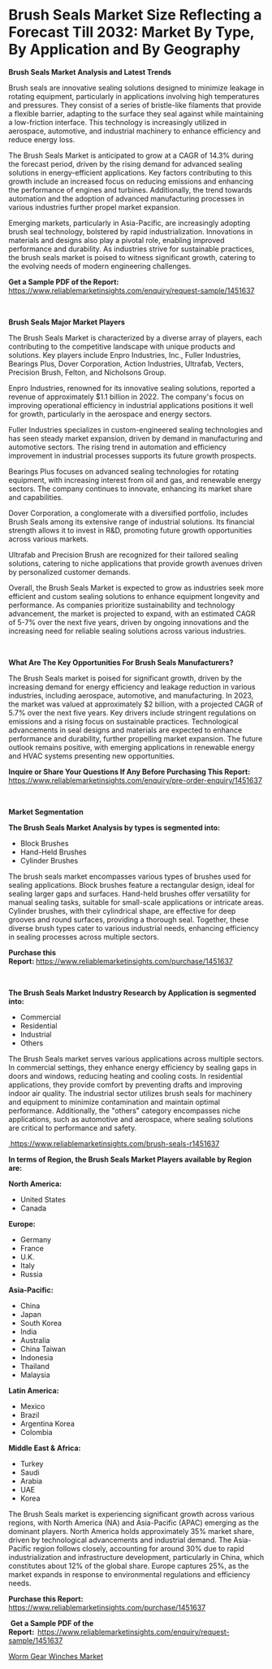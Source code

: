 <p><h1>Brush Seals Market Size Reflecting a Forecast Till 2032: Market By Type, By Application and By Geography</h1></p><p><strong>Brush Seals Market Analysis and Latest Trends</strong></p>
<p><p>Brush seals are innovative sealing solutions designed to minimize leakage in rotating equipment, particularly in applications involving high temperatures and pressures. They consist of a series of bristle-like filaments that provide a flexible barrier, adapting to the surface they seal against while maintaining a low-friction interface. This technology is increasingly utilized in aerospace, automotive, and industrial machinery to enhance efficiency and reduce energy loss.</p><p>The Brush Seals Market is anticipated to grow at a CAGR of 14.3% during the forecast period, driven by the rising demand for advanced sealing solutions in energy-efficient applications. Key factors contributing to this growth include an increased focus on reducing emissions and enhancing the performance of engines and turbines. Additionally, the trend towards automation and the adoption of advanced manufacturing processes in various industries further propel market expansion.</p><p>Emerging markets, particularly in Asia-Pacific, are increasingly adopting brush seal technology, bolstered by rapid industrialization. Innovations in materials and designs also play a pivotal role, enabling improved performance and durability. As industries strive for sustainable practices, the brush seals market is poised to witness significant growth, catering to the evolving needs of modern engineering challenges.</p></p>
<p><strong>Get a Sample PDF of the Report:&nbsp;</strong> <a href="https://www.reliablemarketinsights.com/enquiry/request-sample/1451637?utm_campaign=3560&utm_medium=2&utm_source=Github&utm_content=ia&utm_term=09042025&utm_id=brush-seals">https://www.reliablemarketinsights.com/enquiry/request-sample/1451637</a></p>
<p>&nbsp;</p>
<p><strong>Brush Seals Major Market Players</strong></p>
<p><p>The Brush Seals Market is characterized by a diverse array of players, each contributing to the competitive landscape with unique products and solutions. Key players include Enpro Industries, Inc., Fuller Industries, Bearings Plus, Dover Corporation, Action Industries, Ultrafab, Vecters, Precision Brush, Felton, and Nicholsons Group.</p><p>Enpro Industries, renowned for its innovative sealing solutions, reported a revenue of approximately $1.1 billion in 2022. The company's focus on improving operational efficiency in industrial applications positions it well for growth, particularly in the aerospace and energy sectors.</p><p>Fuller Industries specializes in custom-engineered sealing technologies and has seen steady market expansion, driven by demand in manufacturing and automotive sectors. The rising trend in automation and efficiency improvement in industrial processes supports its future growth prospects.</p><p>Bearings Plus focuses on advanced sealing technologies for rotating equipment, with increasing interest from oil and gas, and renewable energy sectors. The company continues to innovate, enhancing its market share and capabilities.</p><p>Dover Corporation, a conglomerate with a diversified portfolio, includes Brush Seals among its extensive range of industrial solutions. Its financial strength allows it to invest in R&D, promoting future growth opportunities across various markets.</p><p>Ultrafab and Precision Brush are recognized for their tailored sealing solutions, catering to niche applications that provide growth avenues driven by personalized customer demands.</p><p>Overall, the Brush Seals Market is expected to grow as industries seek more efficient and custom sealing solutions to enhance equipment longevity and performance. As companies prioritize sustainability and technology advancement, the market is projected to expand, with an estimated CAGR of 5-7% over the next five years, driven by ongoing innovations and the increasing need for reliable sealing solutions across various industries.</p></p>
<p>&nbsp;</p>
<p><strong>What Are The Key Opportunities For Brush Seals Manufacturers?</strong></p>
<p><p>The Brush Seals market is poised for significant growth, driven by the increasing demand for energy efficiency and leakage reduction in various industries, including aerospace, automotive, and manufacturing. In 2023, the market was valued at approximately $2 billion, with a projected CAGR of 5.7% over the next five years. Key drivers include stringent regulations on emissions and a rising focus on sustainable practices. Technological advancements in seal designs and materials are expected to enhance performance and durability, further propelling market expansion. The future outlook remains positive, with emerging applications in renewable energy and HVAC systems presenting new opportunities.</p></p>
<p><strong>Inquire or Share Your Questions If Any Before Purchasing This Report:</strong> <a href="https://www.reliablemarketinsights.com/enquiry/pre-order-enquiry/1451637?utm_campaign=3560&utm_medium=2&utm_source=Github&utm_content=ia&utm_term=09042025&utm_id=brush-seals">https://www.reliablemarketinsights.com/enquiry/pre-order-enquiry/1451637</a></p>
<p>&nbsp;</p>
<p><strong>Market Segmentation</strong></p>
<p><strong>The Brush Seals Market Analysis by types is segmented into:</strong></p>
<p><ul><li>Block Brushes</li><li>Hand-Held Brushes</li><li>Cylinder Brushes</li></ul></p>
<p><p>The brush seals market encompasses various types of brushes used for sealing applications. Block brushes feature a rectangular design, ideal for sealing larger gaps and surfaces. Hand-held brushes offer versatility for manual sealing tasks, suitable for small-scale applications or intricate areas. Cylinder brushes, with their cylindrical shape, are effective for deep grooves and round surfaces, providing a thorough seal. Together, these diverse brush types cater to various industrial needs, enhancing efficiency in sealing processes across multiple sectors.</p></p>
<p><strong>Purchase this Report:&nbsp;</strong><a href="https://www.reliablemarketinsights.com/purchase/1451637?utm_campaign=3560&utm_medium=2&utm_source=Github&utm_content=ia&utm_term=09042025&utm_id=brush-seals">https://www.reliablemarketinsights.com/purchase/1451637</a></p>
<p>&nbsp;</p>
<p><strong>The Brush Seals Market Industry Research by Application is segmented into:</strong></p>
<p><ul><li>Commercial</li><li>Residential</li><li>Industrial</li><li>Others</li></ul></p>
<p><p>The Brush Seals market serves various applications across multiple sectors. In commercial settings, they enhance energy efficiency by sealing gaps in doors and windows, reducing heating and cooling costs. In residential applications, they provide comfort by preventing drafts and improving indoor air quality. The industrial sector utilizes brush seals for machinery and equipment to minimize contamination and maintain optimal performance. Additionally, the "others" category encompasses niche applications, such as automotive and aerospace, where sealing solutions are critical to performance and safety.</p></p>
<p><a href="https://www.reliablemarketinsights.com/brush-seals-r1451637?utm_campaign=3560&utm_medium=2&utm_source=Github&utm_content=ia&utm_term=09042025&utm_id=brush-seals">&nbsp;https://www.reliablemarketinsights.com/brush-seals-r1451637</a></p>
<p><strong>In terms of Region, the Brush Seals Market Players available by Region are:</strong></p>
<p>
    <p> <strong> North America: </strong>
        <ul>
            <li>United States</li>
            <li>Canada</li>
        </ul>
        </p> 
    <p> <strong> Europe: </strong>
        <ul>
            <li>Germany</li>
            <li>France</li>
            <li>U.K.</li>
            <li>Italy</li>
            <li>Russia</li>
        </ul>
        </p> 
    <p> <strong> Asia-Pacific: </strong>
        <ul>
            <li>China</li>
            <li>Japan</li>
            <li>South Korea</li>
            <li>India</li>
            <li>Australia</li>
            <li>China Taiwan</li>
            <li>Indonesia</li>
            <li>Thailand</li>
            <li>Malaysia</li>
        </ul>
        </p> 
    <p> <strong> Latin America: </strong>
        <ul>
            <li>Mexico</li>
            <li>Brazil</li>
            <li>Argentina Korea</li>
            <li>Colombia</li>
        </ul>
        </p> 
    <p> <strong> Middle East & Africa: </strong>
        <ul>
            <li>Turkey</li>
            <li>Saudi</li>
            <li>Arabia</li>
            <li>UAE</li>
            <li>Korea</li>
        </ul>
    </p>
    </p>
<p><p>The Brush Seals market is experiencing significant growth across various regions, with North America (NA) and Asia-Pacific (APAC) emerging as the dominant players. North America holds approximately 35% market share, driven by technological advancements and industrial demand. The Asia-Pacific region follows closely, accounting for around 30% due to rapid industrialization and infrastructure development, particularly in China, which constitutes about 12% of the global share. Europe captures 25%, as the market expands in response to environmental regulations and efficiency needs.</p></p>
<p><strong>Purchase this Report: </strong><a href="https://www.reliablemarketinsights.com/purchase/1451637?utm_campaign=3560&utm_medium=2&utm_source=Github&utm_content=ia&utm_term=09042025&utm_id=brush-seals">https://www.reliablemarketinsights.com/purchase/1451637</a></p>
<p>&nbsp;<strong>Get a Sample PDF of the Report:&nbsp;&nbsp;</strong><a href="https://www.reliablemarketinsights.com/enquiry/request-sample/1451637?utm_campaign=3560&utm_medium=2&utm_source=Github&utm_content=ia&utm_term=09042025&utm_id=brush-seals">https://www.reliablemarketinsights.com/enquiry/request-sample/1451637</a></p>
<p><strong></strong></p>
<p><p><a href="https://github.com/kryshaprilbb/Market-Research-Report-List-1/blob/main/worm-gear-winches-market.md?utm_campaign=3560&utm_medium=2&utm_source=Github&utm_content=ia&utm_term=09042025&utm_id=brush-seals">Worm Gear Winches Market</a></p></p>